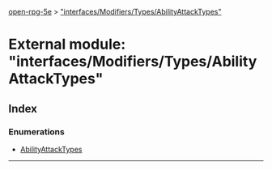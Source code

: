 [open-rpg-5e](../README.md) > ["interfaces/Modifiers/Types/AbilityAttackTypes"](../modules/_interfaces_modifiers_types_abilityattacktypes_.md)

# External module: "interfaces/Modifiers/Types/AbilityAttackTypes"

## Index

### Enumerations

* [AbilityAttackTypes](../enums/_interfaces_modifiers_types_abilityattacktypes_.abilityattacktypes.md)

---

